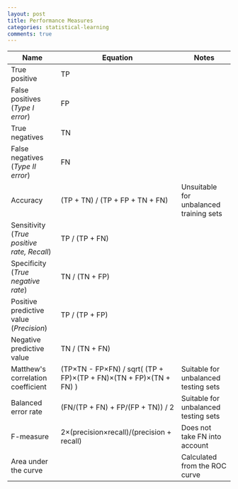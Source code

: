 ```yaml
---
layout: post
title: Performance Measures
categories: statistical-learning
comments: true
---
```


| Name  | Equation  | Notes  |
| ----- | --------- | ------ |
| True positive  | TP  |  |
| False positives (*Type I error*)  | FP  |  |
| True negatives  | TN  |  |
| False negatives (*Type II error*)  | FN  |  |
| Accuracy  | (TP + TN) / (TP + FP + TN + FN)  | Unsuitable for unbalanced training sets |
| Sensitivity (*True positive rate, Recall*)  | TP / (TP + FN)  |  |
| Specificity (*True negative rate*)  | TN / (TN + FP)  |  |
| Positive predictive value (*Precision*)  | TP / (TP + FP)  |  |
| Negative predictive value  | TN / (TN + FN)  |  |
| Matthew's correlation coefficient  | (TP&#215;TN - FP&#215;FN) / sqrt( (TP + FP)&#215;(TP + FN)&#215;(TN + FP)&#215;(TN + FN) )  | Suitable for unbalanced testing sets |
| Balanced error rate  | (FN/(TP + FN) + FP/(FP + TN)) / 2  | Suitable for unbalanced testing sets |
| F-measure  | 2&#215;(precision&#215;recall)/(precision + recall)  | Does not take FN into account  |
| Area under the curve  |  | Calculated from the ROC curve  |
